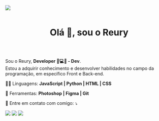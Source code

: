 <!--horizontal divider(gradiant)-->
<img src="https://user-images.githubusercontent.com/73097560/115834477-dbab4500-a447-11eb-908a-139a6edaec5c.gif">

<!--h1 without bottom border-->
<div id="user-content-toc">
  <ul align="center">
    <summary><h1 style="display: inline-block">Olá 👋, sou o Reury</h1></summary>
  </ul>
</div>


<br>

<p align="left"> 
  Sou o Reury, <strong>Developer 🚀💻🌐 - Dev</strong>.<br>
  Estou a adquirir conhecimento e desenvolver habilidades no campo da programação, em específico Front e Back-end.
</p>

<p align="left">
  🧑‍💻 Linguagens: <strong>JavaScript | Python | HTML | CSS </strong>
</p>

<p align="left">
  💼 Ferramentas: <strong>Photoshop | Figma | Git </strong>
</p>

<p align="left">
  📢 Entre em contato com comigo: ⤵️
</p>

<p align="left">
  <a href="mailto:reurycardoso@googlegroups.com" alt="Gmail">
  <img src="https://img.shields.io/badge/-Gmail-FF0000?style=flat-square&labelColor=FF0000&logo=gmail&logoColor=white&link=LINK-DO-SEU-EMAIL" /></a>

  <a href="https://www.linkedin.com/in/reurylima/" alt="Linkedin">
  <img src="https://img.shields.io/badge/-Linkedin-0e76a8?style=flat-square&logo=Linkedin&logoColor=white&link=LINK-DO-SEU-LINKEDIN" /></a>

  <a href="https://www.instagram.com/reury.cardoso/" alt="Instagram">
  <img src="https://img.shields.io/badge/-Instagram-DF0174?style=flat-square&labelColor=DF0174&logo=instagram&logoColor=white&link=LINK-DO-SEU-INSTAGRAM"/></a>
</p> 
